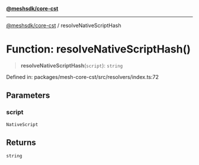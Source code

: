 [**@meshsdk/core-cst**](../README.md)

***

[@meshsdk/core-cst](../globals.md) / resolveNativeScriptHash

# Function: resolveNativeScriptHash()

> **resolveNativeScriptHash**(`script`): `string`

Defined in: packages/mesh-core-cst/src/resolvers/index.ts:72

## Parameters

### script

`NativeScript`

## Returns

`string`
